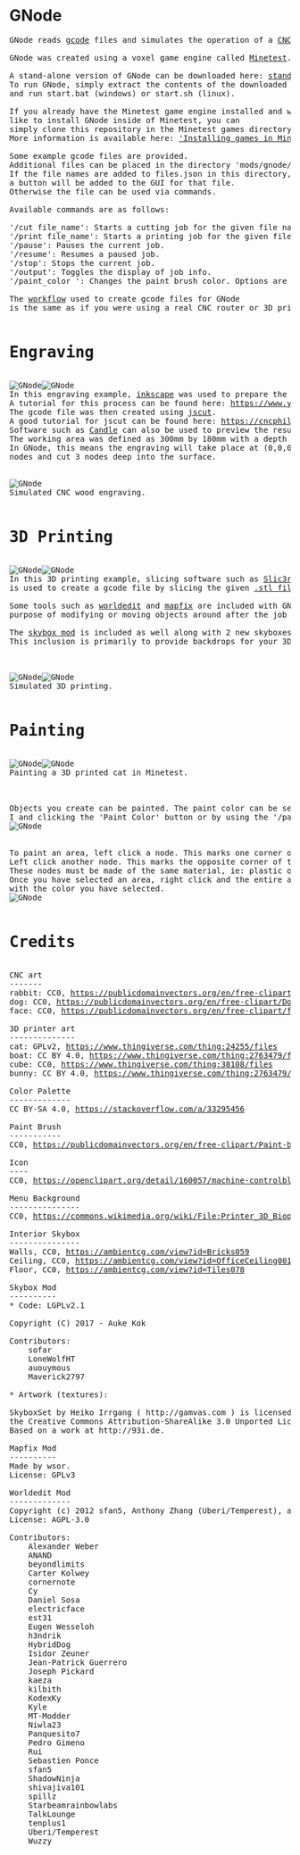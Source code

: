 GNode
===========
<pre>
GNode reads <a href="https://en.wikipedia.org/wiki/G-code">gcode</a> files and simulates the operation of a <a href="https://en.wikipedia.org/wiki/CNC_router">CNC machine</a> or <a href="https://www.merriam-webster.com/dictionary/3D%20printer">3D printer.</a>

GNode was created using a voxel game engine called <a href="https://www.minetest.net/">Minetest</a>.

A stand-alone version of GNode can be downloaded here: <a href="https://github.com/Droog71/gnode/releases">stand-alone download</a>
To run GNode, simply extract the contents of the downloaded file
and run start.bat (windows) or start.sh (linux).

If you already have the Minetest game engine installed and would
like to install GNode inside of Minetest, you can
simply clone this repository in the Minetest games directory.
More information is available here: <a href="https://wiki.minetest.net/Games#Installing_games">'Installing games in Minetest'</a>

Some example gcode files are provided.
Additional files can be placed in the directory 'mods/gnode/gcode'.
If the file names are added to files.json in this directory,
a button will be added to the GUI for that file.
Otherwise the file can be used via commands.

Available commands are as follows:

'/cut file_name': Starts a cutting job for the given file name.
'/print file_name': Starts a printing job for the given file name.
'/pause': Pauses the current job.
'/resume': Resumes a paused job.
'/stop': Stops the current job.
'/output': Toggles the display of job info.
'/paint_color <number>': Changes the paint brush color. Options are 0 to 255. Zero is the default color.

The <a href="https://archive.vectric.com/support/intro-to-cnc/workflow.html">workflow</a> used to create gcode files for GNode 
is the same as if you were using a real CNC router or 3D printer.

<h1>Engraving</h1>
<img src="https://www.dropbox.com/s/jou3h8ck9l6jr6f/cnc_face.png?raw=true" alt="GNode"><img src="https://www.dropbox.com/s/9hxmzxsbjmvlxfw/cnc_rabbit.png?raw=true" alt="GNode">
In this engraving example, <a href="https://inkscape.org/">inkscape</a> was used to prepare the <a href="https://publicdomainvectors.org/en/free-clipart/Dog-portrait-vector-drawing/12093.html">.svg file.</a>
A tutorial for this process can be found here: <a href="https://www.youtube.com/watch?v=bbe56S_O-uI">https://www.youtube.com/watch?v=bbe56S_O-uI</a>
The gcode file was then created using <a href="http://jscut.org/">jscut</a>.
A good tutorial for jscut can be found here: <a href="https://cncphilosophy.com/svg-to-g-code/">https://cncphilosophy.com/svg-to-g-code/</a>
Software such as <a href="https://github.com/Denvi/Candle">Candle</a> can also be used to preview the results.
The working area was defined as 300mm by 180mm with a depth of 3mm and a center point of 0,0.
In GNode, this means the engraving will take place at (0,0,0), remain within an area of 300x180
nodes and cut 3 nodes deep into the surface.


<img src="https://www.dropbox.com/s/8jso5kp23pgosux/cnc_dog.gif?raw=true" alt="GNode">
Simulated CNC wood engraving.

<h1>3D Printing</h1>
<img src="https://www.dropbox.com/s/1fu7eyc7mewm4om/table.png?raw=true" alt="GNode"><img src="https://www.dropbox.com/s/0tcgy3zk3lkp4ut/aliens.png?raw=true" alt="GNode">
In this 3D printing example, slicing software such as <a href="https://slic3r.org/">Slic3r</a> 
is used to create a gcode file by slicing the given <a href="https://cdn.thingiverse.com/assets/6c/be/d4/71/d4/benchy_voxel.stl">.stl file</a>.

Some tools such as <a href="https://github.com/Uberi/Minetest-WorldEdit">worldedit</a> and <a href="https://github.com/minetest-mods/mapfix">mapfix</a> are included with GNode for the
purpose of modifying or moving objects around after the job is finished.

The <a href="https://github.com/minetest-mods/skybox">skybox mod</a> is included as well along with 2 new skyboxes.
This inclusion is primarily to provide backdrops for your 3D printed objects.



<img src="https://www.dropbox.com/s/0tssub7ww5pcyhj/VoxelizerByQuantumZ.png?raw=true" alt="GNode"><img src="https://www.dropbox.com/s/mj42k9kg07kz7su/boat_print.gif?raw=true" alt="GNode">
Simulated 3D printing.

<h1>Painting</h1>
<img src="https://www.dropbox.com/s/usolz1i5xdez9em/lucy_cat.png?raw=true" alt="GNode"><img src="https://www.dropbox.com/s/2m0qo4gxjom5rqg/painted_cat.png?raw=true" alt="GNode">
Painting a 3D printed cat in Minetest.



Objects you create can be painted. The paint color can be selected by pressing 
I and clicking the 'Paint Color' button or by using the '/paint_color' command.
<img src="https://www.dropbox.com/s/wrzvoljn7xtclfg/paint_gui.png?raw=true" alt="GNode">


To paint an area, left click a node. This marks one corner of a bounding box.
Left click another node. This marks the opposite corner of the bounding box.
These nodes must be made of the same material, ie: plastic or wood.
Once you have selected an area, right click and the entire area will be painted
with the color you have selected.
<img src="https://www.dropbox.com/s/d6i6p2gs7fwd8rs/paint.gif?raw=true" alt="GNode">

<h1>Credits</h1>
CNC art
-------
rabbit: CC0, <a href=https://publicdomainvectors.org/en/free-clipart/Rabbit/35622.html>https://publicdomainvectors.org/en/free-clipart/Rabbit/35622.html</a>
dog: CC0, <a href=https://publicdomainvectors.org/en/free-clipart/Dog-portrait-vector-drawing/12093.html>https://publicdomainvectors.org/en/free-clipart/Dog-portrait-vector-drawing/12093.html</a>
face: CC0, <a href=https://publicdomainvectors.org/en/free-clipart/Vector-graphics-of-mans-normal-face/28404.html>https://publicdomainvectors.org/en/free-clipart/face/28404.html</a>

3D printer art
--------------
cat: GPLv2, <a href=https://www.thingiverse.com/thing:24255/files>https://www.thingiverse.com/thing:24255/files</a>
boat: CC BY 4.0, <a href=https://www.thingiverse.com/thing:2763479/files>https://www.thingiverse.com/thing:2763479/files</a>
cube: CC0, <a href=https://www.thingiverse.com/thing:38108/files>https://www.thingiverse.com/thing:38108/files</a>
bunny: CC BY 4.0, <a href=https://www.thingiverse.com/thing:2763479/files>https://www.thingiverse.com/thing:2763479/files</a>

Color Palette
-------------
CC BY-SA 4.0, <a href=https://stackoverflow.com/a/33295456>https://stackoverflow.com/a/33295456</a>

Paint Brush
-----------
CC0, <a href=https://publicdomainvectors.org/en/free-clipart/Paint-brush-vector-drawing/15461.html>https://publicdomainvectors.org/en/free-clipart/Paint-brush-vector-drawing/15461.html</a>

Icon
----
CC0, <a href=https://openclipart.org/detail/160057/machine-controlblue>https://openclipart.org/detail/160057/machine-controlblue</a>

Menu Background
---------------
CC0, <a href=https://commons.wikimedia.org/wiki/File:Printer_3D_Bioprinting_Solutions.jpg>https://commons.wikimedia.org/wiki/File:Printer_3D_Bioprinting_Solutions.jpg</a>

Interior Skybox
---------------
Walls, CC0, <a href=https://ambientcg.com/view?id=Bricks059>https://ambientcg.com/view?id=Bricks059</a>
Ceiling, CC0, <a href=https://ambientcg.com/view?id=OfficeCeiling001>https://ambientcg.com/view?id=OfficeCeiling001</a>
Floor, CC0, <a href=https://ambientcg.com/view?id=Tiles078>https://ambientcg.com/view?id=Tiles078</a>

Skybox Mod
----------
* Code: LGPLv2.1

Copyright (C) 2017 - Auke Kok <sofar@foo-projects.org>

Contributors:	
    sofar
    LoneWolfHT
    auouymous
    Maverick2797

* Artwork (textures):

SkyboxSet by Heiko Irrgang ( http://gamvas.com ) is licensed under
the Creative Commons Attribution-ShareAlike 3.0 Unported License.
Based on a work at http://93i.de.

Mapfix Mod
----------
Made by wsor.
License: GPLv3

Worldedit Mod
-------------
Copyright (c) 2012 sfan5, Anthony Zhang (Uberi/Temperest), and Brett O'Donnell (cornernote).
License: AGPL-3.0

Contributors:
	Alexander Weber
	ANAND
	beyondlimits
	Carter Kolwey
	cornernote
	Cy
	Daniel Sosa
	electricface
	est31
	Eugen Wesseloh
	h3ndrik
	HybridDog
	Isidor Zeuner
	Jean-Patrick Guerrero
	Joseph Pickard
	kaeza
	kilbith
	KodexKy
	Kyle
	MT-Modder
	Niwla23
	Panquesito7
	Pedro Gimeno
	Rui
	Sebastien Ponce
	sfan5
	ShadowNinja
	shivajiva101
	spillz
	Starbeamrainbowlabs
	TalkLounge
	tenplus1
	Uberi/Temperest
	Wuzzy
</pre>
